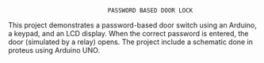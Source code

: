                                 PASSWORD BASED DOOR LOCK
This project demonstrates a password-based door switch using an Arduino, a keypad, and an LCD display. When the correct password is entered, the door (simulated by a relay) opens.
The project include a schematic done in proteus using Arduino UNO.

